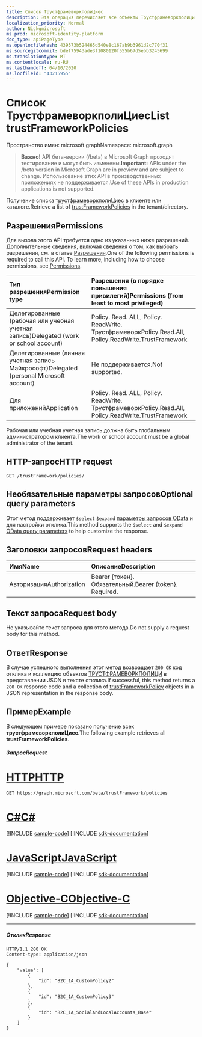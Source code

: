 ```yaml
---
title: Список ТрустфрамеворкполиЦиес
description: Эта операция перечисляет все объекты Трустфрамеворкполици в клиенте Azure AD B2C.
localization_priority: Normal
author: Nickgmicrosoft
ms.prod: microsoft-identity-platform
doc_type: apiPageType
ms.openlocfilehash: 439573b524465d540e8c167ab9b3961d2c770f31
ms.sourcegitcommit: bdef75943ade3f1080120f555b67d5ebb3245699
ms.translationtype: MT
ms.contentlocale: ru-RU
ms.lasthandoff: 04/10/2020
ms.locfileid: "43215955"
---
```

# <a name="list-trustframeworkpolicies"></a><span data-ttu-id="e4437-103">Список ТрустфрамеворкполиЦиес</span><span class="sxs-lookup"><span data-stu-id="e4437-103">List trustFrameworkPolicies</span></span>

<span data-ttu-id="e4437-104">Пространство имен: microsoft.graph</span><span class="sxs-lookup"><span data-stu-id="e4437-104">Namespace: microsoft.graph</span></span>

> <span data-ttu-id="e4437-105">**Важно!** API бета-версии (/beta) в Microsoft Graph проходят тестирование и могут быть изменены.</span><span class="sxs-lookup"><span data-stu-id="e4437-105">**Important:** APIs under the /beta version in Microsoft Graph are in preview and are subject to change.</span></span> <span data-ttu-id="e4437-106">Использование этих API в производственных приложениях не поддерживается.</span><span class="sxs-lookup"><span data-stu-id="e4437-106">Use of these APIs in production applications is not supported.</span></span>

<span data-ttu-id="e4437-107">Получение списка [трустфрамеворкполиЦиес](../resources/trustframeworkpolicy.md) в клиенте или каталоге.</span><span class="sxs-lookup"><span data-stu-id="e4437-107">Retrieve a list of [trustFrameworkPolicies](../resources/trustframeworkpolicy.md) in the tenant/directory.</span></span>

## <a name="permissions"></a><span data-ttu-id="e4437-108">Разрешения</span><span class="sxs-lookup"><span data-stu-id="e4437-108">Permissions</span></span>

<span data-ttu-id="e4437-p102">Для вызова этого API требуется одно из указанных ниже разрешений. Дополнительные сведения, включая сведения о том, как выбрать разрешения, см. в статье [Разрешения](/graph/permissions-reference).</span><span class="sxs-lookup"><span data-stu-id="e4437-p102">One of the following permissions is required to call this API. To learn more, including how to choose permissions, see [Permissions](/graph/permissions-reference).</span></span>

|<span data-ttu-id="e4437-111">Тип разрешения</span><span class="sxs-lookup"><span data-stu-id="e4437-111">Permission type</span></span>      | <span data-ttu-id="e4437-112">Разрешения (в порядке повышения привилегий)</span><span class="sxs-lookup"><span data-stu-id="e4437-112">Permissions (from least to most privileged)</span></span>              |
|:--------------------|:---------------------------------------------------------|
|<span data-ttu-id="e4437-113">Делегированные (рабочая или учебная учетная запись)</span><span class="sxs-lookup"><span data-stu-id="e4437-113">Delegated (work or school account)</span></span>|<span data-ttu-id="e4437-114">Policy. Read. ALL, Policy. ReadWrite. Трустфрамеворк</span><span class="sxs-lookup"><span data-stu-id="e4437-114">Policy.Read.All, Policy.ReadWrite.TrustFramework</span></span>|
|<span data-ttu-id="e4437-115">Делегированные (личная учетная запись Майкрософт)</span><span class="sxs-lookup"><span data-stu-id="e4437-115">Delegated (personal Microsoft account)</span></span>| <span data-ttu-id="e4437-116">Не поддерживается.</span><span class="sxs-lookup"><span data-stu-id="e4437-116">Not supported.</span></span>|
|<span data-ttu-id="e4437-117">Для приложений</span><span class="sxs-lookup"><span data-stu-id="e4437-117">Application</span></span>|<span data-ttu-id="e4437-118">Policy. Read. ALL, Policy. ReadWrite. Трустфрамеворк</span><span class="sxs-lookup"><span data-stu-id="e4437-118">Policy.Read.All, Policy.ReadWrite.TrustFramework</span></span>|

<span data-ttu-id="e4437-119">Рабочая или учебная учетная запись должна быть глобальным администратором клиента.</span><span class="sxs-lookup"><span data-stu-id="e4437-119">The work or school account must be a global administrator of the tenant.</span></span>

## <a name="http-request"></a><span data-ttu-id="e4437-120">HTTP-запрос</span><span class="sxs-lookup"><span data-stu-id="e4437-120">HTTP request</span></span>

<!-- { "blockType": "ignored" } -->
```http
GET /trustFramework/policies/
```
## <a name="optional-query-parameters"></a><span data-ttu-id="e4437-121">Необязательные параметры запросов</span><span class="sxs-lookup"><span data-stu-id="e4437-121">Optional query parameters</span></span>

<span data-ttu-id="e4437-122">Этот метод поддерживает `$select` `$expand` [параметры запросов OData](/graph/query-parameters) и для настройки отклика.</span><span class="sxs-lookup"><span data-stu-id="e4437-122">This method supports the `$select` and `$expand` [OData query parameters](/graph/query-parameters) to help customize the response.</span></span>

## <a name="request-headers"></a><span data-ttu-id="e4437-123">Заголовки запросов</span><span class="sxs-lookup"><span data-stu-id="e4437-123">Request headers</span></span>

|<span data-ttu-id="e4437-124">Имя</span><span class="sxs-lookup"><span data-stu-id="e4437-124">Name</span></span>|<span data-ttu-id="e4437-125">Описание</span><span class="sxs-lookup"><span data-stu-id="e4437-125">Description</span></span>|
|:---------------|:----------|
|<span data-ttu-id="e4437-126">Авторизация</span><span class="sxs-lookup"><span data-stu-id="e4437-126">Authorization</span></span>|<span data-ttu-id="e4437-p103">Bearer {токен}. Обязательный.</span><span class="sxs-lookup"><span data-stu-id="e4437-p103">Bearer {token}. Required.</span></span>|

## <a name="request-body"></a><span data-ttu-id="e4437-129">Текст запроса</span><span class="sxs-lookup"><span data-stu-id="e4437-129">Request body</span></span>

<span data-ttu-id="e4437-130">Не указывайте текст запроса для этого метода.</span><span class="sxs-lookup"><span data-stu-id="e4437-130">Do not supply a request body for this method.</span></span>

## <a name="response"></a><span data-ttu-id="e4437-131">Ответ</span><span class="sxs-lookup"><span data-stu-id="e4437-131">Response</span></span>

<span data-ttu-id="e4437-132">В случае успешного выполнения этот метод возвращает `200 OK` код отклика и коллекцию объектов [ТРУСТФРАМЕВОРКПОЛИЦИ](../resources/trustframeworkpolicy.md) в представлении JSON в тексте отклика.</span><span class="sxs-lookup"><span data-stu-id="e4437-132">If successful, this method returns a `200 OK` response code and a collection of [trustFrameworkPolicy](../resources/trustframeworkpolicy.md) objects in a JSON representation in the response body.</span></span>

## <a name="example"></a><span data-ttu-id="e4437-133">Пример</span><span class="sxs-lookup"><span data-stu-id="e4437-133">Example</span></span>

<span data-ttu-id="e4437-134">В следующем примере показано получение всех **трустфрамеворкполиЦиес**.</span><span class="sxs-lookup"><span data-stu-id="e4437-134">The following example retrieves all **trustFrameworkPolicies**.</span></span>

##### <a name="request"></a><span data-ttu-id="e4437-135">Запрос</span><span class="sxs-lookup"><span data-stu-id="e4437-135">Request</span></span>


# <a name="http"></a>[<span data-ttu-id="e4437-136">HTTP</span><span class="sxs-lookup"><span data-stu-id="e4437-136">HTTP</span></span>](#tab/http)
<!-- {
  "blockType": "request",
  "name": "get_trustFrameworks"
}-->
```msgraph-interactive
GET https://graph.microsoft.com/beta/trustFramework/policies
```
# <a name="c"></a>[<span data-ttu-id="e4437-137">C#</span><span class="sxs-lookup"><span data-stu-id="e4437-137">C#</span></span>](#tab/csharp)
[!INCLUDE [sample-code](../includes/snippets/csharp/get-trustframeworks-csharp-snippets.md)]
[!INCLUDE [sdk-documentation](../includes/snippets/snippets-sdk-documentation-link.md)]

# <a name="javascript"></a>[<span data-ttu-id="e4437-138">JavaScript</span><span class="sxs-lookup"><span data-stu-id="e4437-138">JavaScript</span></span>](#tab/javascript)
[!INCLUDE [sample-code](../includes/snippets/javascript/get-trustframeworks-javascript-snippets.md)]
[!INCLUDE [sdk-documentation](../includes/snippets/snippets-sdk-documentation-link.md)]

# <a name="objective-c"></a>[<span data-ttu-id="e4437-139">Objective-C</span><span class="sxs-lookup"><span data-stu-id="e4437-139">Objective-C</span></span>](#tab/objc)
[!INCLUDE [sample-code](../includes/snippets/objc/get-trustframeworks-objc-snippets.md)]
[!INCLUDE [sdk-documentation](../includes/snippets/snippets-sdk-documentation-link.md)]

---


##### <a name="response"></a><span data-ttu-id="e4437-140">Отклик</span><span class="sxs-lookup"><span data-stu-id="e4437-140">Response</span></span>

<!-- {
  "blockType": "response",
  "truncated": true,
  "@odata.type": "microsoft.graph.trustFrameworkPolicy",
  "isCollection": true
} -->
```http
HTTP/1.1 200 OK
Content-type: application/json

{
    "value": [
        {
            "id": "B2C_1A_CustomPolicy2"
        },
        {
            "id": "B2C_1A_CustomPolicy3"
        },
        {
            "id": "B2C_1A_SocialAndLocalAccounts_Base"
        }
    ]
}
```

<!-- uuid: 8fcb5dbc-d5aa-4681-8e31-b001d5168d79
2015-10-25 14:57:30 UTC -->
<!-- {
  "type": "#page.annotation",
  "description": "List trustFrameworkPolicy",
  "keywords": "",
  "section": "documentation",
  "tocPath": "",
  "suppressions": [
  ]
}-->
